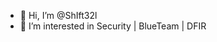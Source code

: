 - 👋 Hi, I’m @ShIft32l
- 👀 I’m interested in Security | BlueTeam | DFIR

<!---
ShIft32l/ShIft32l is a ✨ special ✨ repository because its `README.md` (this file) appears on your GitHub profile.
You can click the Preview link to take a look at your changes.
--->
